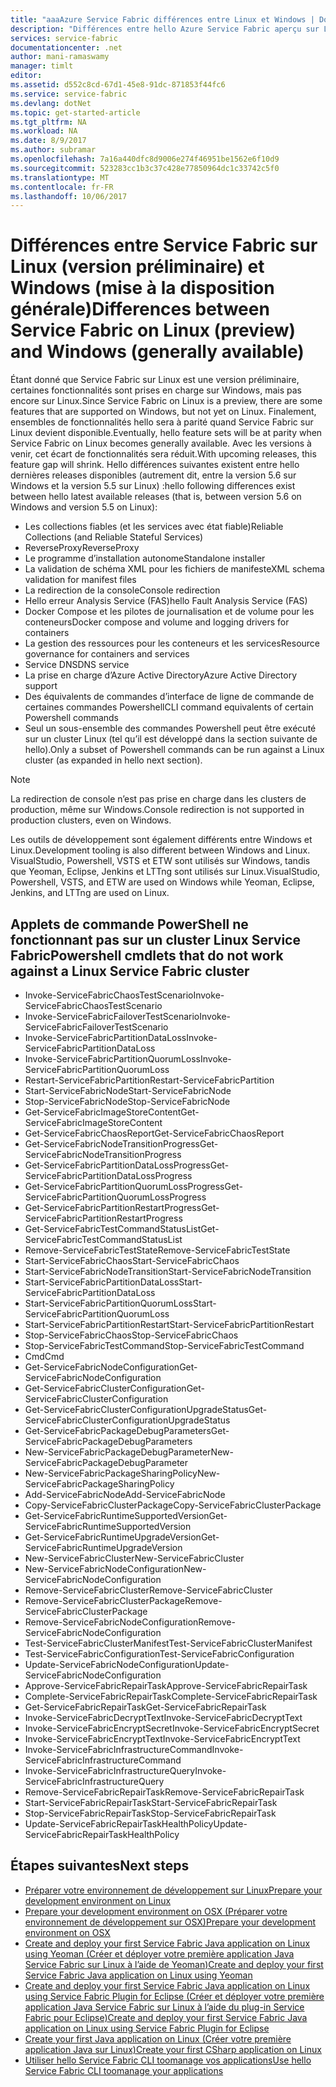 ```yaml
---
title: "aaaAzure Service Fabric différences entre Linux et Windows | Documents Microsoft"
description: "Différences entre hello Azure Service Fabric aperçu sur Linux et Azure Service Fabric sur Windows."
services: service-fabric
documentationcenter: .net
author: mani-ramaswamy
manager: timlt
editor: 
ms.assetid: d552c8cd-67d1-45e8-91dc-871853f44fc6
ms.service: service-fabric
ms.devlang: dotNet
ms.topic: get-started-article
ms.tgt_pltfrm: NA
ms.workload: NA
ms.date: 8/9/2017
ms.author: subramar
ms.openlocfilehash: 7a16a440dfc8d9006e274f46951be1562e6f10d9
ms.sourcegitcommit: 523283cc1b3c37c428e77850964dc1c33742c5f0
ms.translationtype: MT
ms.contentlocale: fr-FR
ms.lasthandoff: 10/06/2017
---
```

# <a name="differences-between-service-fabric-on-linux-preview-and-windows-generally-available"></a><span data-ttu-id="9ea1e-103">Différences entre Service Fabric sur Linux (version préliminaire) et Windows (mise à la disposition générale)</span><span class="sxs-lookup"><span data-stu-id="9ea1e-103">Differences between Service Fabric on Linux (preview) and Windows (generally available)</span></span>

<span data-ttu-id="9ea1e-104">Étant donné que Service Fabric sur Linux est une version préliminaire, certaines fonctionnalités sont prises en charge sur Windows, mais pas encore sur Linux.</span><span class="sxs-lookup"><span data-stu-id="9ea1e-104">Since Service Fabric on Linux is a preview, there are some features that are supported on Windows, but not yet on Linux.</span></span> <span data-ttu-id="9ea1e-105">Finalement, ensembles de fonctionnalités hello sera à parité quand Service Fabric sur Linux devient disponible.</span><span class="sxs-lookup"><span data-stu-id="9ea1e-105">Eventually, hello feature sets will be at parity when Service Fabric on Linux becomes generally available.</span></span> <span data-ttu-id="9ea1e-106">Avec les versions à venir, cet écart de fonctionnalités sera réduit.</span><span class="sxs-lookup"><span data-stu-id="9ea1e-106">With upcoming releases, this feature gap will shrink.</span></span> <span data-ttu-id="9ea1e-107">Hello différences suivantes existent entre hello dernières releases disponibles (autrement dit, entre la version 5.6 sur Windows et la version 5.5 sur Linux) :</span><span class="sxs-lookup"><span data-stu-id="9ea1e-107">hello following differences exist between hello latest available releases (that is, between version 5.6 on Windows and version 5.5 on Linux):</span></span> 

* <span data-ttu-id="9ea1e-108">Les collections fiables (et les services avec état fiable)</span><span class="sxs-lookup"><span data-stu-id="9ea1e-108">Reliable Collections (and Reliable Stateful Services)</span></span> 
* <span data-ttu-id="9ea1e-109">ReverseProxy</span><span class="sxs-lookup"><span data-stu-id="9ea1e-109">ReverseProxy</span></span> 
* <span data-ttu-id="9ea1e-110">Le programme d’installation autonome</span><span class="sxs-lookup"><span data-stu-id="9ea1e-110">Standalone installer</span></span> 
* <span data-ttu-id="9ea1e-111">La validation de schéma XML pour les fichiers de manifeste</span><span class="sxs-lookup"><span data-stu-id="9ea1e-111">XML schema validation for manifest files</span></span> 
* <span data-ttu-id="9ea1e-112">La redirection de la console</span><span class="sxs-lookup"><span data-stu-id="9ea1e-112">Console redirection</span></span> 
* <span data-ttu-id="9ea1e-113">Hello erreur Analysis Service (FAS)</span><span class="sxs-lookup"><span data-stu-id="9ea1e-113">hello Fault Analysis Service (FAS)</span></span>
* <span data-ttu-id="9ea1e-114">Docker Compose et les pilotes de journalisation et de volume pour les conteneurs</span><span class="sxs-lookup"><span data-stu-id="9ea1e-114">Docker compose and volume and logging drivers for containers</span></span> 
* <span data-ttu-id="9ea1e-115">La gestion des ressources pour les conteneurs et les services</span><span class="sxs-lookup"><span data-stu-id="9ea1e-115">Resource governance for containers and services</span></span> 
* <span data-ttu-id="9ea1e-116">Service DNS</span><span class="sxs-lookup"><span data-stu-id="9ea1e-116">DNS service</span></span>
* <span data-ttu-id="9ea1e-117">La prise en charge d’Azure Active Directory</span><span class="sxs-lookup"><span data-stu-id="9ea1e-117">Azure Active Directory support</span></span>
* <span data-ttu-id="9ea1e-118">Des équivalents de commandes d’interface de ligne de commande de certaines commandes Powershell</span><span class="sxs-lookup"><span data-stu-id="9ea1e-118">CLI command equivalents of certain Powershell commands</span></span> 
* <span data-ttu-id="9ea1e-119">Seul un sous-ensemble des commandes Powershell peut être exécuté sur un cluster Linux (tel qu’il est développé dans la section suivante de hello).</span><span class="sxs-lookup"><span data-stu-id="9ea1e-119">Only a subset of Powershell commands can be run against a Linux cluster (as expanded in hello next section).</span></span>

>[!NOTE]
><span data-ttu-id="9ea1e-120">La redirection de console n’est pas prise en charge dans les clusters de production, même sur Windows.</span><span class="sxs-lookup"><span data-stu-id="9ea1e-120">Console redirection is not supported in production clusters, even on Windows.</span></span>

<span data-ttu-id="9ea1e-121">Les outils de développement sont également différents entre Windows et Linux.</span><span class="sxs-lookup"><span data-stu-id="9ea1e-121">Development tooling is also different between Windows and Linux.</span></span> <span data-ttu-id="9ea1e-122">VisualStudio, Powershell, VSTS et ETW sont utilisés sur Windows, tandis que Yeoman, Eclipse, Jenkins et LTTng sont utilisés sur Linux.</span><span class="sxs-lookup"><span data-stu-id="9ea1e-122">VisualStudio, Powershell, VSTS, and ETW are used on Windows while Yeoman, Eclipse, Jenkins, and LTTng are used on Linux.</span></span>

## <a name="powershell-cmdlets-that-do-not-work-against-a-linux-service-fabric-cluster"></a><span data-ttu-id="9ea1e-123">Applets de commande PowerShell ne fonctionnant pas sur un cluster Linux Service Fabric</span><span class="sxs-lookup"><span data-stu-id="9ea1e-123">Powershell cmdlets that do not work against a Linux Service Fabric cluster</span></span>

* <span data-ttu-id="9ea1e-124">Invoke-ServiceFabricChaosTestScenario</span><span class="sxs-lookup"><span data-stu-id="9ea1e-124">Invoke-ServiceFabricChaosTestScenario</span></span>
* <span data-ttu-id="9ea1e-125">Invoke-ServiceFabricFailoverTestScenario</span><span class="sxs-lookup"><span data-stu-id="9ea1e-125">Invoke-ServiceFabricFailoverTestScenario</span></span>
* <span data-ttu-id="9ea1e-126">Invoke-ServiceFabricPartitionDataLoss</span><span class="sxs-lookup"><span data-stu-id="9ea1e-126">Invoke-ServiceFabricPartitionDataLoss</span></span>
* <span data-ttu-id="9ea1e-127">Invoke-ServiceFabricPartitionQuorumLoss</span><span class="sxs-lookup"><span data-stu-id="9ea1e-127">Invoke-ServiceFabricPartitionQuorumLoss</span></span>
* <span data-ttu-id="9ea1e-128">Restart-ServiceFabricPartition</span><span class="sxs-lookup"><span data-stu-id="9ea1e-128">Restart-ServiceFabricPartition</span></span>
* <span data-ttu-id="9ea1e-129">Start-ServiceFabricNode</span><span class="sxs-lookup"><span data-stu-id="9ea1e-129">Start-ServiceFabricNode</span></span>
* <span data-ttu-id="9ea1e-130">Stop-ServiceFabricNode</span><span class="sxs-lookup"><span data-stu-id="9ea1e-130">Stop-ServiceFabricNode</span></span>
* <span data-ttu-id="9ea1e-131">Get-ServiceFabricImageStoreContent</span><span class="sxs-lookup"><span data-stu-id="9ea1e-131">Get-ServiceFabricImageStoreContent</span></span>
* <span data-ttu-id="9ea1e-132">Get-ServiceFabricChaosReport</span><span class="sxs-lookup"><span data-stu-id="9ea1e-132">Get-ServiceFabricChaosReport</span></span>
* <span data-ttu-id="9ea1e-133">Get-ServiceFabricNodeTransitionProgress</span><span class="sxs-lookup"><span data-stu-id="9ea1e-133">Get-ServiceFabricNodeTransitionProgress</span></span>
* <span data-ttu-id="9ea1e-134">Get-ServiceFabricPartitionDataLossProgress</span><span class="sxs-lookup"><span data-stu-id="9ea1e-134">Get-ServiceFabricPartitionDataLossProgress</span></span>
* <span data-ttu-id="9ea1e-135">Get-ServiceFabricPartitionQuorumLossProgress</span><span class="sxs-lookup"><span data-stu-id="9ea1e-135">Get-ServiceFabricPartitionQuorumLossProgress</span></span>
* <span data-ttu-id="9ea1e-136">Get-ServiceFabricPartitionRestartProgress</span><span class="sxs-lookup"><span data-stu-id="9ea1e-136">Get-ServiceFabricPartitionRestartProgress</span></span>
* <span data-ttu-id="9ea1e-137">Get-ServiceFabricTestCommandStatusList</span><span class="sxs-lookup"><span data-stu-id="9ea1e-137">Get-ServiceFabricTestCommandStatusList</span></span>
* <span data-ttu-id="9ea1e-138">Remove-ServiceFabricTestState</span><span class="sxs-lookup"><span data-stu-id="9ea1e-138">Remove-ServiceFabricTestState</span></span>
* <span data-ttu-id="9ea1e-139">Start-ServiceFabricChaos</span><span class="sxs-lookup"><span data-stu-id="9ea1e-139">Start-ServiceFabricChaos</span></span>
* <span data-ttu-id="9ea1e-140">Start-ServiceFabricNodeTransition</span><span class="sxs-lookup"><span data-stu-id="9ea1e-140">Start-ServiceFabricNodeTransition</span></span>
* <span data-ttu-id="9ea1e-141">Start-ServiceFabricPartitionDataLoss</span><span class="sxs-lookup"><span data-stu-id="9ea1e-141">Start-ServiceFabricPartitionDataLoss</span></span>
* <span data-ttu-id="9ea1e-142">Start-ServiceFabricPartitionQuorumLoss</span><span class="sxs-lookup"><span data-stu-id="9ea1e-142">Start-ServiceFabricPartitionQuorumLoss</span></span>
* <span data-ttu-id="9ea1e-143">Start-ServiceFabricPartitionRestart</span><span class="sxs-lookup"><span data-stu-id="9ea1e-143">Start-ServiceFabricPartitionRestart</span></span>
* <span data-ttu-id="9ea1e-144">Stop-ServiceFabricChaos</span><span class="sxs-lookup"><span data-stu-id="9ea1e-144">Stop-ServiceFabricChaos</span></span>
* <span data-ttu-id="9ea1e-145">Stop-ServiceFabricTestCommand</span><span class="sxs-lookup"><span data-stu-id="9ea1e-145">Stop-ServiceFabricTestCommand</span></span>
* <span data-ttu-id="9ea1e-146">Cmd</span><span class="sxs-lookup"><span data-stu-id="9ea1e-146">Cmd</span></span>
* <span data-ttu-id="9ea1e-147">Get-ServiceFabricNodeConfiguration</span><span class="sxs-lookup"><span data-stu-id="9ea1e-147">Get-ServiceFabricNodeConfiguration</span></span>
* <span data-ttu-id="9ea1e-148">Get-ServiceFabricClusterConfiguration</span><span class="sxs-lookup"><span data-stu-id="9ea1e-148">Get-ServiceFabricClusterConfiguration</span></span>
* <span data-ttu-id="9ea1e-149">Get-ServiceFabricClusterConfigurationUpgradeStatus</span><span class="sxs-lookup"><span data-stu-id="9ea1e-149">Get-ServiceFabricClusterConfigurationUpgradeStatus</span></span>
* <span data-ttu-id="9ea1e-150">Get-ServiceFabricPackageDebugParameters</span><span class="sxs-lookup"><span data-stu-id="9ea1e-150">Get-ServiceFabricPackageDebugParameters</span></span>
* <span data-ttu-id="9ea1e-151">New-ServiceFabricPackageDebugParameter</span><span class="sxs-lookup"><span data-stu-id="9ea1e-151">New-ServiceFabricPackageDebugParameter</span></span>
* <span data-ttu-id="9ea1e-152">New-ServiceFabricPackageSharingPolicy</span><span class="sxs-lookup"><span data-stu-id="9ea1e-152">New-ServiceFabricPackageSharingPolicy</span></span>
* <span data-ttu-id="9ea1e-153">Add-ServiceFabricNode</span><span class="sxs-lookup"><span data-stu-id="9ea1e-153">Add-ServiceFabricNode</span></span>
* <span data-ttu-id="9ea1e-154">Copy-ServiceFabricClusterPackage</span><span class="sxs-lookup"><span data-stu-id="9ea1e-154">Copy-ServiceFabricClusterPackage</span></span>
* <span data-ttu-id="9ea1e-155">Get-ServiceFabricRuntimeSupportedVersion</span><span class="sxs-lookup"><span data-stu-id="9ea1e-155">Get-ServiceFabricRuntimeSupportedVersion</span></span>
* <span data-ttu-id="9ea1e-156">Get-ServiceFabricRuntimeUpgradeVersion</span><span class="sxs-lookup"><span data-stu-id="9ea1e-156">Get-ServiceFabricRuntimeUpgradeVersion</span></span>
* <span data-ttu-id="9ea1e-157">New-ServiceFabricCluster</span><span class="sxs-lookup"><span data-stu-id="9ea1e-157">New-ServiceFabricCluster</span></span>
* <span data-ttu-id="9ea1e-158">New-ServiceFabricNodeConfiguration</span><span class="sxs-lookup"><span data-stu-id="9ea1e-158">New-ServiceFabricNodeConfiguration</span></span>
* <span data-ttu-id="9ea1e-159">Remove-ServiceFabricCluster</span><span class="sxs-lookup"><span data-stu-id="9ea1e-159">Remove-ServiceFabricCluster</span></span>
* <span data-ttu-id="9ea1e-160">Remove-ServiceFabricClusterPackage</span><span class="sxs-lookup"><span data-stu-id="9ea1e-160">Remove-ServiceFabricClusterPackage</span></span>
* <span data-ttu-id="9ea1e-161">Remove-ServiceFabricNodeConfiguration</span><span class="sxs-lookup"><span data-stu-id="9ea1e-161">Remove-ServiceFabricNodeConfiguration</span></span>
* <span data-ttu-id="9ea1e-162">Test-ServiceFabricClusterManifest</span><span class="sxs-lookup"><span data-stu-id="9ea1e-162">Test-ServiceFabricClusterManifest</span></span>
* <span data-ttu-id="9ea1e-163">Test-ServiceFabricConfiguration</span><span class="sxs-lookup"><span data-stu-id="9ea1e-163">Test-ServiceFabricConfiguration</span></span>
* <span data-ttu-id="9ea1e-164">Update-ServiceFabricNodeConfiguration</span><span class="sxs-lookup"><span data-stu-id="9ea1e-164">Update-ServiceFabricNodeConfiguration</span></span>
* <span data-ttu-id="9ea1e-165">Approve-ServiceFabricRepairTask</span><span class="sxs-lookup"><span data-stu-id="9ea1e-165">Approve-ServiceFabricRepairTask</span></span>
* <span data-ttu-id="9ea1e-166">Complete-ServiceFabricRepairTask</span><span class="sxs-lookup"><span data-stu-id="9ea1e-166">Complete-ServiceFabricRepairTask</span></span>
* <span data-ttu-id="9ea1e-167">Get-ServiceFabricRepairTask</span><span class="sxs-lookup"><span data-stu-id="9ea1e-167">Get-ServiceFabricRepairTask</span></span>
* <span data-ttu-id="9ea1e-168">Invoke-ServiceFabricDecryptText</span><span class="sxs-lookup"><span data-stu-id="9ea1e-168">Invoke-ServiceFabricDecryptText</span></span>
* <span data-ttu-id="9ea1e-169">Invoke-ServiceFabricEncryptSecret</span><span class="sxs-lookup"><span data-stu-id="9ea1e-169">Invoke-ServiceFabricEncryptSecret</span></span>
* <span data-ttu-id="9ea1e-170">Invoke-ServiceFabricEncryptText</span><span class="sxs-lookup"><span data-stu-id="9ea1e-170">Invoke-ServiceFabricEncryptText</span></span>
* <span data-ttu-id="9ea1e-171">Invoke-ServiceFabricInfrastructureCommand</span><span class="sxs-lookup"><span data-stu-id="9ea1e-171">Invoke-ServiceFabricInfrastructureCommand</span></span>
* <span data-ttu-id="9ea1e-172">Invoke-ServiceFabricInfrastructureQuery</span><span class="sxs-lookup"><span data-stu-id="9ea1e-172">Invoke-ServiceFabricInfrastructureQuery</span></span>
* <span data-ttu-id="9ea1e-173">Remove-ServiceFabricRepairTask</span><span class="sxs-lookup"><span data-stu-id="9ea1e-173">Remove-ServiceFabricRepairTask</span></span>
* <span data-ttu-id="9ea1e-174">Start-ServiceFabricRepairTask</span><span class="sxs-lookup"><span data-stu-id="9ea1e-174">Start-ServiceFabricRepairTask</span></span>
* <span data-ttu-id="9ea1e-175">Stop-ServiceFabricRepairTask</span><span class="sxs-lookup"><span data-stu-id="9ea1e-175">Stop-ServiceFabricRepairTask</span></span>
* <span data-ttu-id="9ea1e-176">Update-ServiceFabricRepairTaskHealthPolicy</span><span class="sxs-lookup"><span data-stu-id="9ea1e-176">Update-ServiceFabricRepairTaskHealthPolicy</span></span>



## <a name="next-steps"></a><span data-ttu-id="9ea1e-177">Étapes suivantes</span><span class="sxs-lookup"><span data-stu-id="9ea1e-177">Next steps</span></span>
* [<span data-ttu-id="9ea1e-178">Préparer votre environnement de développement sur Linux</span><span class="sxs-lookup"><span data-stu-id="9ea1e-178">Prepare your development environment on Linux</span></span>](service-fabric-get-started-linux.md)
* [<span data-ttu-id="9ea1e-179">Prepare your development environment on OSX (Préparer votre environnement de développement sur OSX)</span><span class="sxs-lookup"><span data-stu-id="9ea1e-179">Prepare your development environment on OSX</span></span>](service-fabric-get-started-mac.md)
* [<span data-ttu-id="9ea1e-180">Create and deploy your first Service Fabric Java application on Linux using Yeoman (Créer et déployer votre première application Java Service Fabric sur Linux à l’aide de Yeoman)</span><span class="sxs-lookup"><span data-stu-id="9ea1e-180">Create and deploy your first Service Fabric Java application on Linux using Yeoman</span></span>](service-fabric-create-your-first-linux-application-with-java.md)
* [<span data-ttu-id="9ea1e-181">Create and deploy your first Service Fabric Java application on Linux using Service Fabric Plugin for Eclipse (Créer et déployer votre première application Java Service Fabric sur Linux à l’aide du plug-in Service Fabric pour Eclipse)</span><span class="sxs-lookup"><span data-stu-id="9ea1e-181">Create and deploy your first Service Fabric Java application on Linux using Service Fabric Plugin for Eclipse</span></span>](service-fabric-get-started-eclipse.md)
* [<span data-ttu-id="9ea1e-182">Create your first Java application on Linux (Créer votre première application Java sur Linux)</span><span class="sxs-lookup"><span data-stu-id="9ea1e-182">Create your first CSharp application on Linux</span></span>](service-fabric-create-your-first-linux-application-with-csharp.md)
* [<span data-ttu-id="9ea1e-183">Utiliser hello Service Fabric CLI toomanage vos applications</span><span class="sxs-lookup"><span data-stu-id="9ea1e-183">Use hello Service Fabric CLI toomanage your applications</span></span>](service-fabric-application-lifecycle-sfctl.md)
